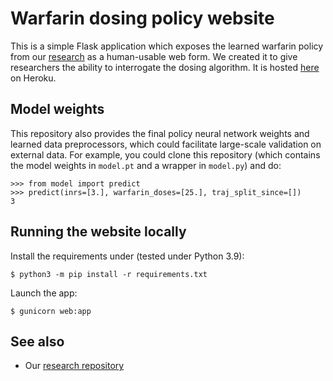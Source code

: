# Warfarin dosing policy website

This is a simple Flask application which exposes the learned warfarin policy
from our [research](https://github.com/hamilton-health-sciences/warfarin) as
a human-usable web form. We created it to give researchers the ability to
interrogate the dosing algorithm. It is hosted [here](https://warfarin.herokuapp.com)
on Heroku.

## Model weights

This repository also provides the final policy neural network weights and
learned data preprocessors, which could facilitate large-scale validation on
external data. For example, you could clone this repository (which contains the
model weights in `model.pt` and a wrapper in `model.py`) and do:

    >>> from model import predict
    >>> predict(inrs=[3.], warfarin_doses=[25.], traj_split_since=[])
    3

## Running the website locally

Install the requirements under (tested under Python 3.9):

    $ python3 -m pip install -r requirements.txt

Launch the app:

    $ gunicorn web:app

## See also

* Our [research repository](https://github.com/hamilton-health-sciences/warfarin)
